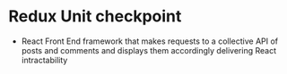 # Redux Unit checkpoint

 - React Front End framework that makes requests to a collective API of posts and comments and displays them accordingly delivering React intractability
